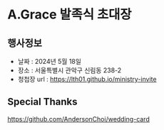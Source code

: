 # A.Grace 발족식 초대장

## 행사정보

* 날짜 : 2024년 5월 18일 
* 장소 : 서울특별시 관악구 신림동 238-2
* 청첩장 url : https://lth01.github.io/ministry-invite

## Special Thanks
https://github.com/AndersonChoi/wedding-card
